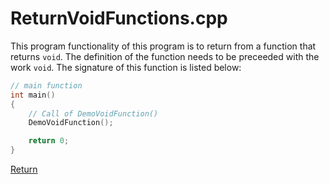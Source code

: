 # ReturnVoidFunctions.cpp

This program functionality of this program is to return from a function
that returns `void`. The definition of the function needs to be preceeded
with the work `void`. The signature of this function is listed below:

```c++
// main function
int main()
{
    // Call of DemoVoidFunction()
    DemoVoidFunction();

    return 0;
}
```

[Return](./README.md)